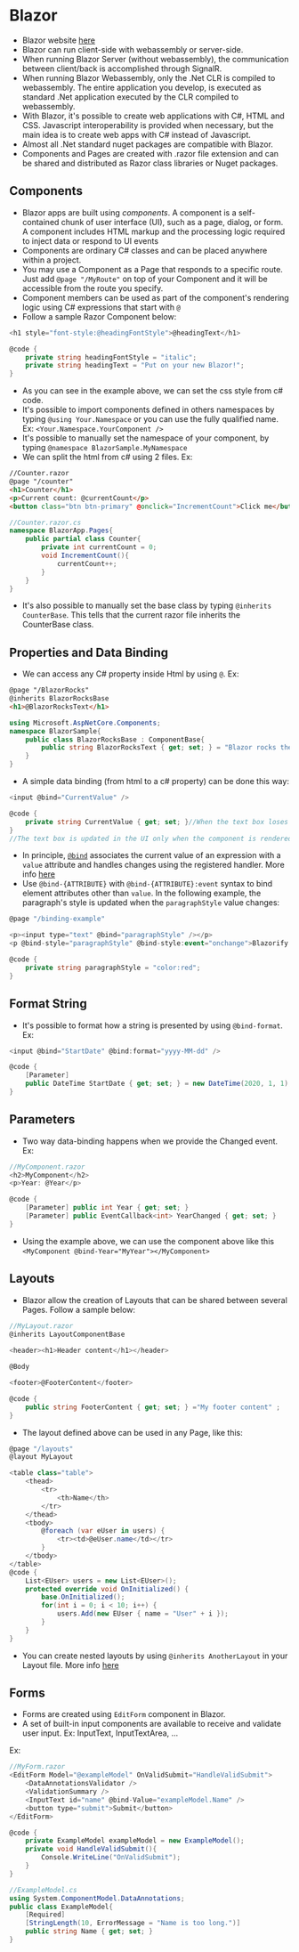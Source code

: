 # Blazor

* Blazor website [here](https://dotnet.microsoft.com/apps/aspnet/web-apps/blazor)
* Blazor can run client-side with webassembly or server-side. 
* When running Blazor Server (without webassembly), the communication between client/back is accomplished through SignalR. 
* When running Blazor Webassembly, only the .Net CLR is compiled to webassembly. The entire application you develop, is executed as standard .Net application executed by the CLR compiled to webassembly. 
* With Blazor, it's possible to create web applications with C#, HTML and CSS. Javascript interoperability is provided when necessary, but the main idea is to create web apps with C# instead of Javascript. 
* Almost all .Net standard nuget packages are compatible with Blazor. 
* Components and Pages are created with .razor file extension and can be shared and distributed as Razor class libraries or Nuget packages. 

## Components

* Blazor apps are built using *components*. A component is a self-contained chunk of user interface (UI), such as a page, dialog, or form. A component includes HTML markup and the processing logic required to inject data or respond to UI events
* Components are ordinary C# classes and can be placed anywhere within a project.
* You may use a Component as a Page that responds to a specific route. Just add `@page "/MyRoute"` on top of your Component and it will be accessible from the route you specify. 
* Component members can be used as part of the component's rendering logic using C# expressions that start with `@`
* Follow a sample Razor Component below:

```c#
<h1 style="font-style:@headingFontStyle">@headingText</h1>

@code {
    private string headingFontStyle = "italic";
    private string headingText = "Put on your new Blazor!";
}
```

* As you can see in the example above, we can set the css style from c# code. 
* It's possible to import components defined in others namespaces by typing `@using Your.Namespace` or you can use the fully qualified name. Ex: `<Your.Namespace.YourComponent />`
* It's possible to manually set the namespace of your component, by typing `@namespace BlazorSample.MyNamespace`
* We can split the html from c# using 2 files. Ex: 

```html
//Counter.razor
@page "/counter"
<h1>Counter</h1>
<p>Current count: @currentCount</p>
<button class="btn btn-primary" @onclick="IncrementCount">Click me</button>
```

```c#
//Counter.razor.cs
namespace BlazorApp.Pages{
    public partial class Counter{
        private int currentCount = 0;
        void IncrementCount(){
            currentCount++;
        }
    }
}
```

* It's also possible to manually set the base class by typing `@inherits CounterBase`. This tells that the current razor file inherits the CounterBase class.

## Properties and Data Binding

* We can access any C# property inside Html by using `@`. Ex:

```html
@page "/BlazorRocks"
@inherits BlazorRocksBase
<h1>@BlazorRocksText</h1>
```

```c#
using Microsoft.AspNetCore.Components;
namespace BlazorSample{
    public class BlazorRocksBase : ComponentBase{
        public string BlazorRocksText { get; set; } = "Blazor rocks the browser!";
    }
}
```

* A simple data binding (from html to a c# property) can be done this way: 

```c#
<input @bind="CurrentValue" /> 

@code {
    private string CurrentValue { get; set; }//When the text box loses focus, the property's value is updated.
}
//The text box is updated in the UI only when the component is rendered, not in response to changing the property's value
```

* In principle, [`@bind`](https://docs.microsoft.com/en-us/aspnet/core/mvc/views/razor?view=aspnetcore-3.1#bind) associates the current value of an expression with a `value` attribute and handles changes using the registered handler. More info [here](https://docs.microsoft.com/en-us/aspnet/core/blazor/components/data-binding?view=aspnetcore-3.1)
* Use `@bind-{ATTRIBUTE}` with `@bind-{ATTRIBUTE}:event` syntax to bind element attributes other than `value`. In the following example, the paragraph's style is updated when the `paragraphStyle` value changes:

```c#
@page "/binding-example"

<p><input type="text" @bind="paragraphStyle" /></p>
<p @bind-style="paragraphStyle" @bind-style:event="onchange">Blazorify the app!</p>

@code {
    private string paragraphStyle = "color:red";
}
```

## Format String

* It's possible to format how a string is presented by using `@bind-format`. Ex:

```c#
<input @bind="StartDate" @bind:format="yyyy-MM-dd" />

@code {
    [Parameter]
    public DateTime StartDate { get; set; } = new DateTime(2020, 1, 1);
}
```



## Parameters

* Two way data-binding happens when we provide the <PropertyName>Changed event. Ex:

```c#
//MyComponent.razor
<h2>MyComponent</h2>
<p>Year: @Year</p>

@code {
    [Parameter] public int Year { get; set; }
    [Parameter] public EventCallback<int> YearChanged { get; set; }
}
```

* Using the example above, we can use the component above like this `<MyComponent @bind-Year="MyYear"></MyComponent>`

## Layouts

* Blazor allow the creation of Layouts that can be shared between several Pages. Follow a sample below:

```c#
//MyLayout.razor
@inherits LayoutComponentBase
    
<header><h1>Header content</h1></header>

@Body

<footer>@FooterContent</footer>

@code {
    public string FooterContent { get; set; } ="My footer content" ;
}
```

* The layout defined above can be used in any Page, like this:

```c#
@page "/layouts"
@layout MyLayout

<table class="table">
    <thead>
        <tr>
            <th>Name</th>
        </tr>
    </thead>
    <tbody>
        @foreach (var eUser in users) {
            <tr><td>@eUser.name</td></tr>
        }
    </tbody>
</table>
@code {
    List<EUser> users = new List<EUser>();
    protected override void OnInitialized() {
        base.OnInitialized();
        for(int i = 0; i < 10; i++) {
            users.Add(new EUser { name = "User" + i });
        }
    }
}
```

* You can create nested layouts by using `@inherits AnotherLayout` in your Layout file. More info [here](https://docs.microsoft.com/en-us/aspnet/core/blazor/layouts?view=aspnetcore-3.1)

## Forms

* Forms are created using `EditForm` component in Blazor.  
* A set of built-in input components are available to receive and validate user input. Ex: InputText, InputTextArea, ... 

Ex: 

```c#
//MyForm.razor
<EditForm Model="@exampleModel" OnValidSubmit="HandleValidSubmit">
    <DataAnnotationsValidator />
    <ValidationSummary />
    <InputText id="name" @bind-Value="exampleModel.Name" />
    <button type="submit">Submit</button>
</EditForm>

@code {
    private ExampleModel exampleModel = new ExampleModel();
    private void HandleValidSubmit(){
        Console.WriteLine("OnValidSubmit");
    }
}
```

```c#
//ExampleModel.cs
using System.ComponentModel.DataAnnotations;
public class ExampleModel{
    [Required]
    [StringLength(10, ErrorMessage = "Name is too long.")]
    public string Name { get; set; }
}
```

